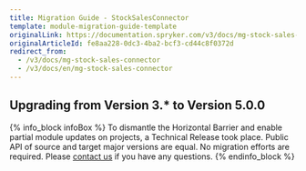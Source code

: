 ```yaml
---
title: Migration Guide - StockSalesConnector
template: module-migration-guide-template
originalLink: https://documentation.spryker.com/v3/docs/mg-stock-sales-connector
originalArticleId: fe8aa228-0dc3-4ba2-bcf3-cd44c8f0372d
redirect_from:
  - /v3/docs/mg-stock-sales-connector
  - /v3/docs/en/mg-stock-sales-connector
---
```


## Upgrading from Version 3.* to Version 5.0.0

{% info_block infoBox %}
To dismantle the Horizontal Barrier and enable partial module updates on projects, a Technical Release took place. Public API of source and target major versions are equal. No migration efforts are required. Please [contact us](https://spryker.com/en/support/) if you have any questions.
{% endinfo_block %}

